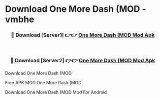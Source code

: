 # Download One More Dash (MOD - vmbhe



<div align="center">
<h3>🔴 Download [Server1] 👉👉 <a href="https://momento.my/?title=One_More_Dash_(MOD">One More Dash (MOD Mod Apk</a></h3><br>

<h3>🔴 Download [Server2] 👉👉 <a href="https://momento.my/?title=One_More_Dash_(MOD">One More Dash (MOD Mod Apk</a></h3>
</div>



Download One More Dash (MOD 

Free APK MOD One More Dash (MOD 

Download One More Dash (MOD Mod For Android
